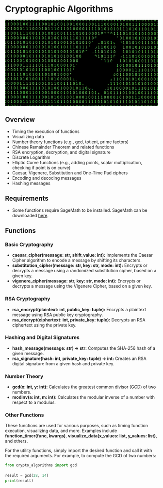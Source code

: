
# Cryptographic Algorithms

<img src="res/crypto.gif" alt="Crypto Algorithms" width="650">

## Overview

- Timing the execution of functions
- Visualizing data
- Number theory functions (e.g., gcd, totient, prime factors)
- Chinese Remainder Theorem and related functions
- RSA encryption, decryption, and digital signature
- Discrete Logarithm
- Elliptic Curve functions (e.g., adding points, scalar multiplication, checking if point is on curve)
- Caesar, Vigenere, Substitution and One-Time Pad ciphers
- Encoding and decoding messages
- Hashing messages

## Requirements

- Some functions  require SageMath to be installed. SageMath can be downloaded [here](https://www.sagemath.org/).

## Functions

### Basic Cryptography

- **caesar_cipher(message: str, shift_value: int):** Implements the Caesar Cipher algorithm to encode a message by shifting its characters.
- **substitution_cipher(message: str, key: str, mode: int):** Encrypts or decrypts a message using a randomized substitution cipher, based on a given key.
- **vigenere_cipher(message: str, key: str, mode: int):** Encrypts or decrypts a message using the Vigenere Cipher, based on a given key.

### RSA Cryptography

- **rsa_encrypt(plaintext: int, public_key: tuple):** Encrypts a plaintext message using RSA public key cryptography.
- **rsa_decrypt(ciphertext: int, private_key: tuple):** Decrypts an RSA ciphertext using the private key.

### Hashing and Digital Signatures

- **hash_message(message: str) -> str:** Computes the SHA-256 hash of a given message.
- **rsa_signature(hash: int, private_key: tuple) -> int:** Creates an RSA digital signature from a given hash and private key.

### Number Theory

- **gcd(x: int, y: int):** Calculates the greatest common divisor (GCD) of two numbers.
- **modinv(a: int, m: int):** Calculates the modular inverse of a number with respect to a modulus.

### Other Functions

These functions are used for various purposes, such as timing function execution, visualizing data, and more. Examples include **function_timer(func, kwargs)**, **visualize_data(x_values: list, y_values: list)**, and others.

For the utility functions, simply import the desired function and call it with the required arguments. For example, to compute the GCD of two numbers:

``` python
from crypto_algorithms import gcd

result = gcd(28, 14)
print(result)
```
